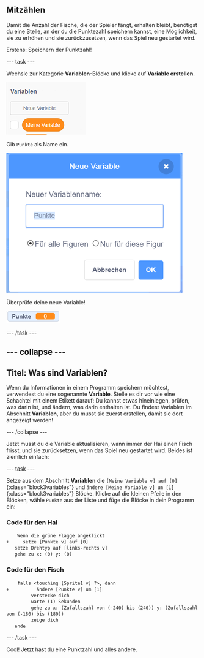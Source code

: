 ## Mitzählen

Damit die Anzahl der Fische, die der Spieler fängt, erhalten bleibt, benötigst du eine Stelle, an der du die Punktezahl speichern kannst, eine Möglichkeit, sie zu erhöhen und sie zurückzusetzen, wenn das Spiel neu gestartet wird.

Erstens: Speichern der Punktzahl!

\--- task \---

Wechsle zur Kategorie **Variablen**-Blöcke und klicke auf **Variable erstellen**.

![](images/catch5.png)

Gib `Punkte` als Name ein.

![](images/catch6.png)

Überprüfe deine neue Variable!

![Die Punkte-Variable wird auf der Bühne angezeigt](images/scoreVariableStage.png)

\--- /task \---

## \--- collapse \---

## Titel: Was sind Variablen?

Wenn du Informationen in einem Programm speichern möchtest, verwendest du eine sogenannte **Variable**. Stelle es dir vor wie eine Schachtel mit einem Etikett darauf: Du kannst etwas hineinlegen, prüfen, was darin ist, und ändern, was darin enthalten ist. Du findest Variablen im Abschnitt **Variablen**, aber du musst sie zuerst erstellen, damit sie dort angezeigt werden!

\--- /collapse \---

Jetzt musst du die Variable aktualisieren, wann immer der Hai einen Fisch frisst, und sie zurücksetzen, wenn das Spiel neu gestartet wird. Beides ist ziemlich einfach:

\--- task \---

Setze aus dem Abschnitt **Variablen** die `[Meine Variable v] auf [0]`{:class="block3variables"} und `ändere [Meine Variable v] um [1]`{:class="block3variables"} Blöcke. Klicke auf die kleinen Pfeile in den Blöcken, wähle `Punkte` aus der Liste und füge die Blöcke in dein Programm ein:

### Code für den Hai

```blocks3
    Wenn die grüne Flagge angeklickt
+     setze [Punkte v] auf [0]
   setze Drehtyp auf [links-rechts v]
   gehe zu x: (0) y: (0)
```

### Code für den Fisch

```blocks3
    falls <touching [Sprite1 v] ?>, dann 
+          ändere [Punkte v] um [1]
         verstecke dich
         warte (1) Sekunden
         gehe zu x: (Zufallszahl von (-240) bis (240)) y: (Zufallszahl von (-180) bis (180))
         zeige dich
   ende

```

\--- /task \---

Cool! Jetzt hast du eine Punktzahl und alles andere.